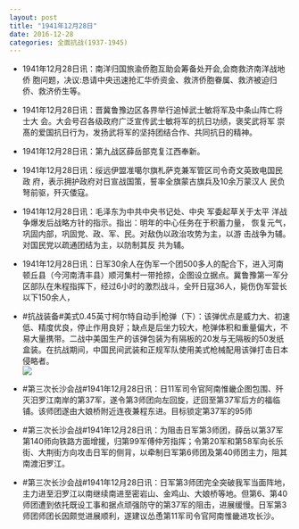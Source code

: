```yaml
---
layout: post
title: "1941年12月28日"
date: 2016-12-28
categories: 全面抗战(1937-1945)
---
```


<meta name="referrer" content="no-referrer" />

- 1941年12月28日讯：南洋归国旅渝侨胞互助会筹备处开会,会商救济南洋战地侨 胞问题，决议:恳请中央迅速抢汇华侨资金、救济侨胞眷属、救济被迫归 侨、救济侨生等。 

- 1941年12月28日讯：晋冀鲁豫边区各界举行追悼武士敏将军及中条山阵亡将士大 会。大会号召各级政府广泛宣传武士敏将军的抗日功绩，褒奖武将军 崇髙的爱国抗日行为，发扬武将军的坚持团结合作、共同抗日的精神。 

- 1941年12月28日讯：第九战区薛岳部克复江西奉新。 

- 1941年12月28日讯：绥远伊盟准噶尔旗札萨克兼军管区司令奇文英致电国民政 府，表示拥护政府对日宣战国策，誓率全旗蒙古旗兵及10余万蒙汉人 民负弩前驱，歼灭倭寇。 

- 1941年12月28日讯：毛泽东为中共中央书记处、中央 军委起草关于太平 洋战争爆发后战略方针的指示。指出：明年的中心任务在于积蓄力量， 恢复元气，巩固内部，巩固党、政、军、民。对敌伪以政治攻势为主，以游 击战争为辅。对国民党以疏通团结为主，以防制其反 共为辅。 

- 1941年12月28日讯：日军30余人在伪军一个团500多人的配合下，进入河南顿丘县（今河南清丰县）顺河集村一带抢掠，企图设立据点。冀鲁豫第一军分区部队在朱程指挥下，经过6小时的激烈战斗，全歼日寇36人，毙伤伪军营长以下150余人， 

- #抗战装备#美式0.45英寸柯尔特自动手|枪弹（下）：该弹优点是威力大、初速低、精度优良，停止作用良好；缺点是后坐力较大，枪弹体积和重量偏大，不易大量携带。二战中美国生产的该弹包装为有隔板的20发与无隔板的50发纸盒装。在抗战期间，中国民间武装和正规军队使用美式枪械配用该弹打击日本侵略者。 <br/><img src="https://ww4.sinaimg.cn/large/aca367d8jw1fb69wq80cfj20ci10j0z4.jpg" />

- #第三次长沙会战#1941年12月28日讯：日11军司令官阿南惟畿企图包围、歼灭汨罗江南岸的第37军，遂令第3师团向左回旋，迂回至第37军后方的福临铺。该师团遂由大娘桥附近连夜兼程东进。目标锁定第37军的95师 

- #第三次长沙会战#1941年12月28日讯：为阻击日军第3师团，薛岳以第37军第140师向铁路方面增援，归第99军傅仲芳指挥；令第20军和第58军向长乐街、大荆街方向攻击日军的侧背，以牵制日军第6师团及第40师团主力，阻其南渡汨罗江。 

- #第三次长沙会战#1941年12月28日讯：日军第3师团完全突破我军当面阵地，主力进至汨罗江以南继续南进至密岩山、金鸡山、大娘桥等地。但第6、第40师团遭到依托既设工事和据点顽强防守的第37军的阻击，进展缓慢。日军第3师团师团长因颇觉进展顺利，遂建议怂恿第11军司令官阿南惟畿进攻长沙。 

